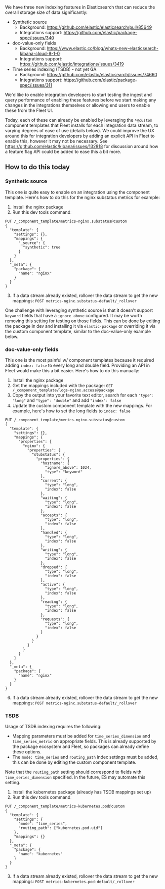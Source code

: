 We have three new indexing features in Elasticsearch that can reduce the overall storage size of data significantly:
- Synthetic source
  - Background: https://github.com/elastic/elasticsearch/pull/85649
  - Integrations support: https://github.com/elastic/package-spec/issues/340
- doc-value-only fields
  - Background: https://www.elastic.co/blog/whats-new-elasticsearch-kibana-cloud-8-1-0
  - Integrations support: https://github.com/elastic/integrations/issues/3419
- Time series indexing (TSDB) - not yet GA
  - Background: https://github.com/elastic/elasticsearch/issues/74660
  - Integrations support: https://github.com/elastic/package-spec/issues/311

We'd like to enable integration developers to start testing the ingest and query performance of enabling these features before we start making any changes in the integrations themselves or allowing end users to enable these from the Fleet UI.

Today, each of these can already be enabled by leveraging the `*@custom` component templates that Fleet installs for each integration data stream, to varying degrees of ease of use (details below). We could improve the UX around this for integration developers by adding an explicit API in Fleet to enable this, however it may not be necessary. See https://github.com/elastic/kibana/issues/132818 for discussion around how a feature flag API could be added to ease this a bit more.

## How to do this today

### Synthetic source

This one is quite easy to enable on an integration using the component template. Here's how to do this for the nginx substatus metrics for example:

1. Install the nginx package
2. Run this dev tools command:
```
PUT /_component_template/metrics-nginx.substatus@custom
{
  "template": {
    "settings": {},
    "mappings": {
      "_source": {
        "synthetic": true
      }
    }
  },
  "_meta": {
    "package": {
      "name": "nginx"
    }
  }
}
```
3. If a data stream already existed, rollover the data stream to get the new mappings: `POST metrics-nginx.substatus-default/_rollover`

One challenge with leveraging synthetic source is that it doesn't support `keyword` fields that have a `ignore_above` configured. It may be worth removing this setting for testing on those fields. This can be done by editing the package in dev and installing it via `elastic-package` or overriding it via the custom component template, similar to the doc-value-only example below.

### doc-value-only fields

This one is the most painful w/ component templates because it required adding `index: false` to every long and double field. Providing an API in Fleet would make this a bit easier. Here's how to do this manually:

1. Install the nginx package
2. Get the mappings included with the package: `GET /_component_template/logs-nginx.access@package`
3. Copy the output into your favorite text editor, search for each `"type": "long"` and `"type": "double"` and add `"index": false`
5. Update the custom component template with the new mappings. For example, here's how to set the long fields to `index: false`
```
PUT /_component_template/merics-nginx.substatus@custom
{
  "template": {
    "settings": {},
    "mappings": {
      "properties": {
        "nginx": {
          "properties": {
            "stubstatus": {
              "properties": {
                "hostname": {
                  "ignore_above": 1024,
                  "type": "keyword"
                },
                "current": {
                  "type": "long",
                  "index": false
                },
                "waiting": {
                  "type": "long",
                  "index": false
                },
                "accepts": {
                  "type": "long",
                  "index": false
                },
                "handled": {
                  "type": "long",
                  "index": false
                },
                "writing": {
                  "type": "long",
                  "index": false
                },
                "dropped": {
                  "type": "long",
                  "index": false
                },
                "active": {
                  "type": "long",
                  "index": false
                },
                "reading": {
                  "type": "long",
                  "index": false
                },
                "requests": {
                  "type": "long",
                  "index": false
                }
              }
            }
          }
        }
      }
    }
  },
  "_meta": {
    "package": {
      "name": "nginx"
    }
  }
}
```
6. If a data stream already existed, rollover the data stream to get the new mappings: `POST metrics-nginx.substatus-default/_rollover`

### TSDB

Usage of TSDB indexing requires the following:
- Mapping parameters must be added for `time_series_dimension` and `time_series_metric` on appropriate fields. This is already supported by the package ecosystem and Fleet, so packages can already define these options.
- The `mode: time_series` and `routing_path` index settings must be added, this can be done by editing the custom component template.

Note that the `routing_path` setting should correspond to fields with `time_series_dimension` specified. In the future, ES may automate this setting.

1. Install the kubernetes package (already has TSDB mappings set up)
2. Run this dev tools command:
```
PUT /_component_template/metrics-kubernetes.pod@custom
{
  "template": {
    "settings": {
      "mode": "time_series",
      "routing_path": ["kubernetes.pod.uid"]
    },
    "mappings": {}
  },
  "_meta": {
    "package": {
      "name": "kubernetes"
    }
  }
}
```
3. If a data stream already existed, rollover the data stream to get the new mappings: `POST metrics-kubernetes.pod-default/_rollover`
